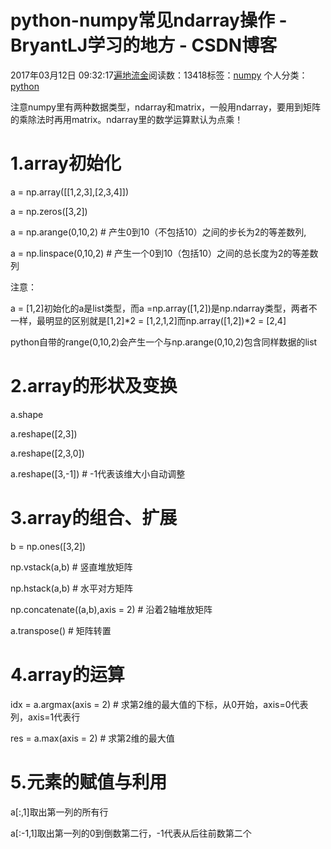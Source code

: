 # python-numpy常见ndarray操作 - BryantLJ学习的地方 - CSDN博客





2017年03月12日 09:32:17[遍地流金](https://me.csdn.net/u012177034)阅读数：13418标签：[numpy](https://so.csdn.net/so/search/s.do?q=numpy&t=blog)
个人分类：[python](https://blog.csdn.net/u012177034/article/category/6538892)









注意numpy里有两种数据类型，ndarray和matrix，一般用ndarray，要用到矩阵的乘除法时再用matrix。ndarray里的数学运算默认为点乘！

# 1.array初始化

a = np.array([[1,2,3],[2,3,4]]) 

a = np.zeros([3,2]) 

a = np.arange(0,10,2) # 产生0到10（不包括10）之间的步长为2的等差数列, 

a = np.linspace(0,10,2) # 产生一个0到10（包括10）之间的总长度为2的等差数列 

注意： 

a = [1,2]初始化的a是list类型，而a =np.array([1,2])是np.ndarray类型，两者不一样，最明显的区别就是[1,2]*2 = [1,2,1,2]而np.array([1,2])*2 = [2,4] 

python自带的range(0,10,2)会产生一个与np.arange(0,10,2)包含同样数据的list
# 2.array的形状及变换

a.shape 

a.reshape([2,3]) 

a.reshape([2,3,0]) 

a.reshape([3,-1]) # -1代表该维大小自动调整
# 3.array的组合、扩展

b = np.ones([3,2]) 

np.vstack(a,b) # 竖直堆放矩阵 

np.hstack(a,b) # 水平对方矩阵 

np.concatenate((a,b),axis = 2) # 沿着2轴堆放矩阵 

a.transpose() # 矩阵转置
# 4.array的运算

idx = a.argmax(axis = 2) # 求第2维的最大值的下标，从0开始，axis=0代表列，axis=1代表行 

res = a.max(axis = 2) # 求第2维的最大值

# 5.元素的赋值与利用

a[:,1]取出第一列的所有行 

a[:-1,1]取出第一列的0到倒数第二行，-1代表从后往前数第二个






